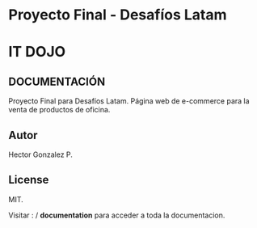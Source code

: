 # Proyecto Final - Desafíos Latam

#  IT DOJO

## DOCUMENTACIÓN

Proyecto Final para Desafíos Latam. Página web de e-commerce para la venta de productos de oficina.

## Autor

Hector Gonzalez P.

## License

MIT.

Visitar : / __documentation__ para acceder a toda la documentacion.